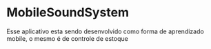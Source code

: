# MobileSoundSystem
Esse aplicativo esta sendo desenvolvido como forma de aprendizado mobile, o mesmo é de controle de estoque 
